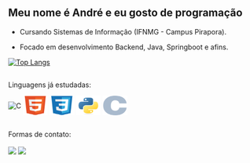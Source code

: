 <div>
  <h2 align="left">Meu nome é André e eu gosto de programação</h2>
</div>

- Cursando Sistemas de Informação (IFNMG - Campus Pirapora).

- Focado em desenvolvimento Backend, Java, Springboot e afins.

[![Top Langs](https://github-readme-stats.vercel.app/api/top-langs/?username=back-andy&theme=dracula)](https://github.com/anuraghazra/github-readme-stats)

##
Linguagens já estudadas:
<div style="display: inline_block">
  <img align="center" alt="C" height="40" width="50" src="https://cdn.jsdelivr.net/gh/devicons/devicon@latest/icons/java/java-original.svg">
  <img align="center" alt="HTML" height="40" width="50" src="https://raw.githubusercontent.com/devicons/devicon/master/icons/html5/html5-original.svg">
  <img align="center" alt="CSS" height="40" width="50" src="https://raw.githubusercontent.com/devicons/devicon/master/icons/css3/css3-original.svg">
  <img align="center" alt="Python" height="40" width="50" src="https://raw.githubusercontent.com/devicons/devicon/master/icons/python/python-original.svg">
  <img align="center" alt="C" height="40" width="50" src="https://raw.githubusercontent.com/devicons/devicon/master/icons/c/c-original.svg">

</div>

##

<div> 
  Formas de contato:<br><br>
  <a href = "mailto:andresistemasdeinformacao1@gmail.com"><img src="https://img.shields.io/badge/-Gmail-%23333?style=for-the-badge&logo=gmail&logoColor=white" target="_blank"></a>
  <a href="" target="_blank"><img src="https://img.shields.io/badge/-LinkedIn-%230077B5?style=for-the-badge&logo=linkedin&logoColor=white" target="_blank"></a> 
</div>

